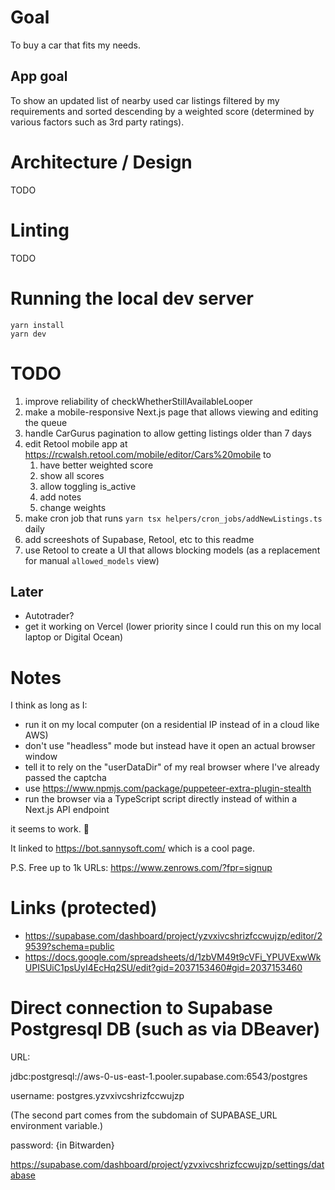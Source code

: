# Goal

To buy a car that fits my needs.

## App goal

To show an updated list of nearby used car listings filtered by my requirements and sorted descending by a weighted score (determined by various factors such as 3rd party ratings).

# Architecture / Design

TODO

# Linting

TODO

# Running the local dev server

```
yarn install
yarn dev
```

# TODO

1. improve reliability of checkWhetherStillAvailableLooper
1. make a mobile-responsive Next.js page that allows viewing and editing the queue
1. handle CarGurus pagination to allow getting listings older than 7 days
1. edit Retool mobile app at https://rcwalsh.retool.com/mobile/editor/Cars%20mobile to
   1. have better weighted score
   1. show all scores
   1. allow toggling is_active
   1. add notes
   1. change weights
1. make cron job that runs `yarn tsx helpers/cron_jobs/addNewListings.ts` daily
1. add screeshots of Supabase, Retool, etc to this readme
1. use Retool to create a UI that allows blocking models (as a replacement for manual `allowed_models` view)

## Later

- Autotrader?
- get it working on Vercel (lower priority since I could run this on my local laptop or Digital Ocean)

# Notes

I think as long as I:

- run it on my local computer (on a residential IP instead of in a cloud like AWS)
- don't use "headless" mode but instead have it open an actual browser window
- tell it to rely on the "userDataDir" of my real browser where I've already passed the captcha
- use https://www.npmjs.com/package/puppeteer-extra-plugin-stealth
- run the browser via a TypeScript script directly instead of within a Next.js API endpoint

it seems to work. 🤞

It linked to https://bot.sannysoft.com/ which is a cool page.

P.S. Free up to 1k URLs: https://www.zenrows.com/?fpr=signup

# Links (protected)

- https://supabase.com/dashboard/project/yzvxivcshrizfccwujzp/editor/29539?schema=public
- https://docs.google.com/spreadsheets/d/1zbVM49t9cVFi_YPUVExwWkUPISUiC1psUyI4EcHq2SU/edit?gid=2037153460#gid=2037153460

# Direct connection to Supabase Postgresql DB (such as via DBeaver)

URL:

jdbc:postgresql://aws-0-us-east-1.pooler.supabase.com:6543/postgres

username: postgres.yzvxivcshrizfccwujzp

(The second part comes from the subdomain of SUPABASE_URL environment variable.)

password: {in Bitwarden}

https://supabase.com/dashboard/project/yzvxivcshrizfccwujzp/settings/database
